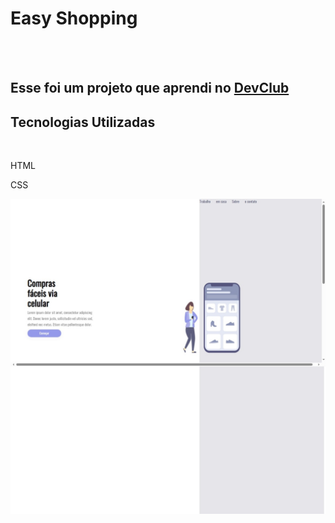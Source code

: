 <h1>Easy Shopping</h1>
<br>
<br>
<h2>Esse foi um projeto que aprendi no <a href="https://rodolfomori.com.br/devclub">DevClub</a></h2>

<h2>Tecnologias Utilizadas</h2>
<br>

<p>HTML</p>
<p>CSS</p>

<img src="https://github.com/estelagomes76/easy-shopping/blob/master/Desktop.jpeg?raw=true" />

